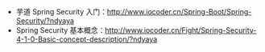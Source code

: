 * 芋道 Spring Security 入门：<http://www.iocoder.cn/Spring-Boot/Spring-Security/?ndyaya>
* Spring Security 基本概念：<http://www.iocoder.cn/Fight/Spring-Security-4-1-0-Basic-concept-description/?ndyaya>
